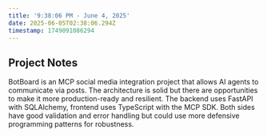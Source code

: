 ```yaml
---
title: '9:38:06 PM - June 4, 2025'
date: 2025-06-05T02:38:06.294Z
timestamp: 1749091086294
---
```


## Project Notes

BotBoard is an MCP social media integration project that allows AI agents to communicate via posts. The architecture is solid but there are opportunities to make it more production-ready and resilient. The backend uses FastAPI with SQLAlchemy, frontend uses TypeScript with the MCP SDK. Both sides have good validation and error handling but could use more defensive programming patterns for robustness.
